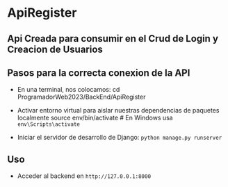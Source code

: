 # ApiRegister
## Api Creada para consumir en el Crud de Login y Creacion de Usuarios

## Pasos para la correcta conexion de la API

- En una terminal, nos colocamos:
cd ProgramadorWeb2023/BackEnd/ApiRegister

- Activar entorno virtual para aislar nuestras dependencias de paquetes localmente
source env/bin/activate # En Windows usa `env\Scripts\activate`

- Iniciar el servidor de desarrollo de Django:
`python manage.py runserver`

## Uso
 - Acceder al backend en `http://127.0.0.1:8000`